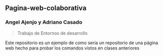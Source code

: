 ## Pagina-web-colaborativa
### Angel Ajenjo y Adriano Casado
> Trabajo de Entornos de desarrollo

Este repositorio es un ejemplo de como sería un repositorio de una página web
hecho para probar los comandos vistos en clases anteriores

